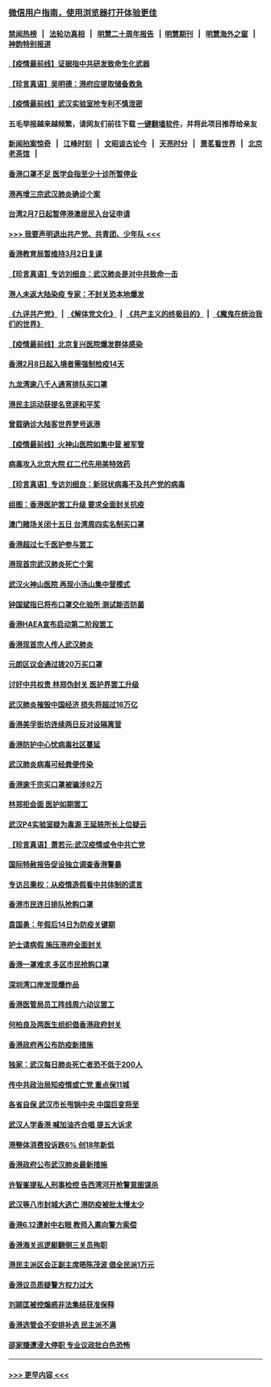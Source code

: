 ### [微信用户指南，使用浏览器打开体验更佳](https://github.com/gfw-breaker/banned-news1/blob/master/indexes/wechat-guide.md?t=0)
#### [禁闻热榜](热点新闻.md?t=0)  &nbsp;&nbsp;|&nbsp;&nbsp; [法轮功真相](https://github.com/gfw-breaker/truth/blob/master/README.md?t=0) &nbsp;&nbsp;|&nbsp;&nbsp; [明慧二十周年报告](https://github.com/gfw-breaker/mh-reports/blob/master/README.md?t=0) &nbsp;&nbsp;|&nbsp;&nbsp;[明慧期刊](https://github.com/gfw-breaker/mh-qikan) &nbsp;&nbsp;|&nbsp;&nbsp; [明慧海外之窗](https://github.com/gfw-breaker/mh-news/blob/master/README.md?t=0) &nbsp;&nbsp;|&nbsp;&nbsp; [神韵特别报道](https://github.com/gfw-breaker/mh-news/blob/master/shenyun.md?t=0)
#### [【疫情最前线】证据指中共研发致命生化武器](../pages/nsc415/n11853087.md?t=02090055) 
#### [【珍言真语】吴明德：港府应提取储备救急](../pages/nsc415/n11852734.md?t=02090055) 
#### [【疫情最前线】武汉实验室抢专利不慎泄密](../pages/nsc415/n11850310.md?t=02090055) 
#### 五毛举报越来越频繁，请网友们前往下载 [一键翻墙软件](https://github.com/gfw-breaker/ssr-accounts)，并将此项目推荐给亲友
#### [新闻拍案惊奇](https://github.com/gfw-breaker/banned-news1/blob/master/pages/link4.md) &nbsp;&nbsp;|&nbsp;&nbsp; [江峰时刻](https://github.com/gfw-breaker/banned-news1/blob/master/pages/link4.md) &nbsp;&nbsp;|&nbsp;&nbsp; [文昭谈古论今](https://github.com/gfw-breaker/banned-news1/blob/master/pages/link4.md) &nbsp;&nbsp;|&nbsp;&nbsp; [天亮时分](https://github.com/gfw-breaker/banned-news1/blob/master/pages/link4.md) &nbsp;&nbsp;|&nbsp;&nbsp; [萧茗看世界](https://github.com/gfw-breaker/banned-news1/blob/master/pages/link4.md) &nbsp;&nbsp;|&nbsp;&nbsp; [北京老茶馆](https://github.com/gfw-breaker/banned-news1/blob/master/pages/link4.md) &nbsp;&nbsp;|&nbsp;&nbsp; 
#### [香港口罩不足 医学会指至少十诊所暂停业](../pages/nsc415/n11850301.md?t=02090055) 
#### [港再增三宗武汉肺炎确诊个案](../pages/nsc415/n11850328.md?t=02090055) 
#### [台湾2月7日起暂停港澳居民入台证申请](../pages/nsc415/n11850304.md?t=02090055) 
#### [>>> 我要声明退出共产党、共青团、少年队 <<<](https://github.com/begood0513/goodnews/blob/master/quit/letter.md) 
#### [香港教育局暂维持3月2日复课](../pages/nsc415/n11850260.md?t=02090055) 
#### [【珍言真语】专访刘细良：武汉肺炎是对中共致命一击](../pages/nsc415/n11849934.md?t=02090055) 
#### [港人未返大陆染疫 专家：不封关恐本地爆发](../pages/nsc415/n11848021.md?t=02090055) 
#### [《九评共产党》](https://github.com/begood0513/9ping.md/blob/master/README.md) &nbsp;|&nbsp; [《解体党文化》](../../../../jtdwh.md/blob/master/README.md)  &nbsp;|&nbsp; [《共产主义的终极目的》](../../../../gczydzjmd.md/blob/master/README.md) &nbsp;|&nbsp; [《魔鬼在统治我们的世界》](../../../../mgztzwmdsj.md/blob/master/README.md) 
#### [【疫情最前线】北京复兴医院爆发群体感染](../pages/nsc415/n11847626.md?t=02090055) 
#### [香港2月8日起入境者需强制检疫14天](../pages/nsc415/n11847658.md?t=02090055) 
#### [九龙湾逾八千人通宵排队买口罩](../pages/nsc415/n11847647.md?t=02090055) 
#### [港民主运动获提名竞逐和平奖](../pages/nsc415/n11847633.md?t=02090055) 
#### [曾载确诊大陆客世界梦号返港](../pages/nsc415/n11847608.md?t=02090055) 
#### [【疫情最前线】火神山医院如集中营 被军管](../pages/nsc415/n11847524.md?t=02090055) 
#### [病毒攻入北京大院 红二代先用美特效药](../pages/nsc415/n11847427.md?t=02090055) 
#### [【珍言真语】专访刘细良：新冠状病毒不及共产党的病毒](../pages/nsc415/n11847164.md?t=02090055) 
#### [组图：香港医护罢工升级 要求全面封关抗疫](../pages/nsc415/n11844107.md?t=02090055) 
#### [澳门赌场关闭十五日 台湾周四实名制买口罩](../pages/nsc415/n11845083.md?t=02090055) 
#### [香港超过七千医护参与罢工](../pages/nsc415/n11845051.md?t=02090055) 
#### [港现首宗武汉肺炎死亡个案](../pages/nsc415/n11844998.md?t=02090055) 
#### [武汉火神山医院 再现小汤山集中营模式](../pages/nsc415/n11844763.md?t=02090055) 
#### [钟国斌指已将布口罩交化验所 测试能否防菌](../pages/nsc415/n11842783.md?t=02090055) 
#### [香港HAEA宣布启动第二阶段罢工](../pages/nsc415/n11842723.md?t=02090055) 
#### [香港现首宗人传人武汉肺炎](../pages/nsc415/n11842766.md?t=02090055) 
#### [元朗区议会通过拨20万买口罩](../pages/nsc415/n11842754.md?t=02090055) 
#### [讨好中共权贵 林郑伪封关 医护界罢工升级](../pages/nsc415/n11842359.md?t=02090055) 
#### [武汉肺炎摧毁中国经济 损失将超过16万亿](../pages/nsc415/n11839723.md?t=02090055) 
#### [香港美孚街坊连续两日反对设隔离营](../pages/nsc415/n11839962.md?t=02090055) 
#### [香港防护中心忧病毒社区蔓延](../pages/nsc415/n11839933.md?t=02090055) 
#### [武汉肺炎病毒可经粪便传染](../pages/nsc415/n11839939.md?t=02090055) 
#### [香港逾千宗买口罩被骗涉82万](../pages/nsc415/n11839914.md?t=02090055) 
#### [林郑拒会面 医护如期罢工](../pages/nsc415/n11839892.md?t=02090055) 
#### [武汉P4实验室疑为毒源 王延轶所长上位疑云](../pages/nsc415/n11835543.md?t=02090055) 
#### [【珍言真语】萧若元:武汉疫情或令中共亡党](../pages/nsc415/n11829394.md?t=02090055) 
#### [国际特赦报告促设独立调查香港警暴](../pages/nsc415/n11833845.md?t=02090055) 
#### [专访吕秉权：从疫情造假看中共体制的谎言](../pages/nsc415/n11833813.md?t=02090055) 
#### [香港市民连日排队抢购口罩](../pages/nsc415/n11833794.md?t=02090055) 
#### [袁国勇：年假后14日为防疫关键期](../pages/nsc415/n11831088.md?t=02090055) 
#### [护士请病假 施压港府全面封关](../pages/nsc415/n11831030.md?t=02090055) 
#### [香港一罩难求 多区市民抢购口罩](../pages/nsc415/n11831002.md?t=02090055) 
#### [深圳湾口岸发现爆炸品](../pages/nsc415/n11828802.md?t=02090055) 
#### [香港医管局员工阵线周六动议罢工](../pages/nsc415/n11828762.md?t=02090055) 
#### [何柏良及两医生组织倡香港政府封关](../pages/nsc415/n11828749.md?t=02090055) 
#### [香港政府再公布防疫新措施](../pages/nsc415/n11828716.md?t=02090055) 
#### [独家：武汉每日肺炎死亡者恐不低于200人](../pages/nsc415/n11828240.md?t=02090055) 
#### [传中共政治局知疫情或亡党 重点保11城](../pages/nsc415/n11828145.md?t=02090055) 
#### [各省自保 武汉市长甩锅中央 中国巨变将至](../pages/nsc415/n11828021.md?t=02090055) 
#### [武汉人学香港 喊加油齐合唱 提五大诉求](../pages/nsc415/n11827046.md?t=02090055) 
#### [港整体消费投诉跌6% 创18年新低](../pages/nsc415/n11817280.md?t=02090055) 
#### [香港政府公布武汉肺炎最新措施](../pages/nsc415/n11817152.md?t=02090055) 
#### [许智峯提私人刑事检控 告西湾河开枪警意图谋杀](../pages/nsc415/n11817132.md?t=02090055) 
#### [武汉等八市封城大逃亡 港防疫被批太慢太少](../pages/nsc415/n11817058.md?t=02090055) 
#### [香港6.12遭射中右眼 教师入禀向警方索偿](../pages/nsc415/n11814678.md?t=02090055) 
#### [香港海关巡逻艇翻侧三关员殉职](../pages/nsc415/n11814604.md?t=02090055) 
#### [港民主派区会正副主席晤陈茂波 倡全民派1万元](../pages/nsc415/n11814582.md?t=02090055) 
#### [香港议员质疑警方权力过大](../pages/nsc415/n11814560.md?t=02090055) 
#### [刘颕匡被控煽惑非法集结获准保释](../pages/nsc415/n11811727.md?t=02090055) 
#### [香港选管会不安排补选 民主派不满](../pages/nsc415/n11811691.md?t=02090055) 
#### [邵家臻遭浸大停职 专业议政批白色恐怖](../pages/nsc415/n11811670.md?t=02090055) 

----
#### [ >>> 更早内容 <<< ](../indexes/nsc415-earlier.md)
